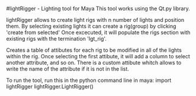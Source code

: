 #lightRigger - Lighting tool for Maya
This tool works using the Qt.py library.

lightRigger allows to create light rigs with n number of lights and position them. 
By selecting existing lights it can create a rig(group) by clicking 'create from selected'
Once excecuted, it will populate the rigs section with existing rigs with the termination 'lgt_rig'.

Creates a table of attibutes for each rig to be modified in all of the lights within the rig. 
Once selecting the first attibute, it will add a column to select another attribute, and so on. 
There is a custom attibute whitch allows to write the name of the attribute if it is not in the list. 

To run the tool, run this in the python command line in maya:
import lightRigger
lightRigger.LightRigger()


